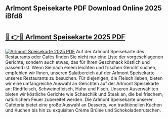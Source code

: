 ## Arlmont Speisekarte PDF Download Online 2025 iBfd8

# <h2><a href="http://gcdtc0.nevu.top/?p=Arlmont+Speisekarte">🔗 👉🔴 Arlmont Speisekarte 2025 PDF</a></h2>

[![Arlmont Speisekarte 2025 PDF](https://i.imgur.com/dBaPXMq.png)](http://gcdtc0.nevu.top/?p=Arlmont+Speisekarte)
Auf der Arlmont Speisekarte des Restaurants oder Cafés finden Sie nicht nur eine Liste der vorgeschlagenen Gerichte, sondern auch etwas, das für Ihren Geschmack köstlich und passend ist. Wenn Sie nach einem leichten und frischen Gericht suchen, empfehlen wir Ihnen, unseren Salatbereich auf der Arlmont Speisekarte unseres Restaurants zu besuchen. Für diejenigen, die Fleisch lieben, bieten wir eine umfangreiche Auswahl an Gerichten auf der Arlmont Speisekarte an: Rindfleisch, Schweinefleisch, Huhn und Fisch. Unseren Auserwählten bieten wir köstliche Gerichte wie Schaschlik und Steak an, die bei frischem, natürlichem Feuer zubereitet werden. Die Arlmont Speisekarte unserer Cafeteria bietet eine große Auswahl an Desserts, von traditionellen Kuchen und Kuchen bis hin zu exquisiten Crème Brûlée und Schokoladenrutschen.
